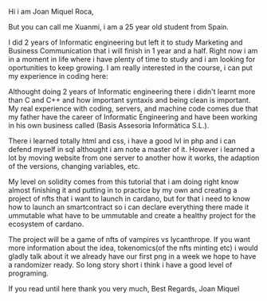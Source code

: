 Hi i am Joan Miquel Roca,

But you can call me Xuanmi, i am a 25 year old student from Spain.

I did 2 years of Informatic engineering but left it to study Marketing and Business Communication that i will finish in 1 year and a half.
Right now i am in a moment in life where i have plenty of time to study and i am looking for oportunities to keep growing.
I am really interested in the course, i can put my experience in coding here:

Althought doing 2 years of Informatic engineering there i didn't learnt more than C and C++ and how important syntaxis and being clean is important.
My real experience with coding, servers, and machine code comes due that my father have the career of Informatic Engineering and have been
working in his own business called (Basis Assesoria Informàtica S.L.).

There i learned totally html and css, i have a good lvl in php and i can defend myself in sql althought i am note a master of it.
However i learned a lot by moving website from one server to another how it works, the adaption of the versions, changing variables, etc.

My level on solidity comes from this tutorial that i am doing right know almost finishing it and putting in to practice by my own and creating a project of nfts
that i want to launch in cardano, but for that i need to know how to launch an smartcontract so i can declare everything there made it ummutable what have to be ummutable
and create a healthy project for the ecosystem of cardano.

The project will be a game of nfts of vampires vs lycanthrope. If you want more information about the idea, tokenomics(of the nfts minting etc) i would gladly
talk about it we already have our first png in a week we hope to have a randomizer ready.
So long story short i think i have a good level of programing.

If you read until here thank you very much,
Best Regards, Joan Miquel

